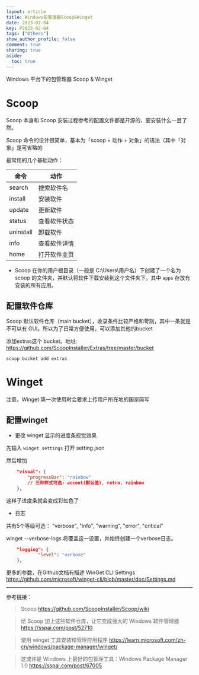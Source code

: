 ```yaml
---
layout: article
title: Windows包管理器Scoop&Winget
date: 2023-02-04
key: P2023-02-04
tags: ["Others"]
show_author_profile: false
comment: true
sharing: true
aside:
  toc: true
---
```


Windows 平台下的包管理器 Scoop & Winget

<!--more-->

# Scoop

Scoop 本身和 Scoop 安装过程参考的配置文件都是开源的，要安装什么一目了然。

Scoop 命令的设计很简单，基本为「scoop + 动作 + 对象」的语法（其中「对象」是可省略的

最常用的几个基础动作：

| 命令      | 动作         |
| --------- | ------------ |
| search    | 搜索软件名   |
| install   | 安装软件     |
| update    | 更新软件     |
| status    | 查看软件状态 |
| uninstall | 卸载软件     |
| info      | 查看软件详情 |
| home      | 打开软件主页 |

- Scoop 在你的用户根目录（一般是 C:\Users\用户名）下创建了一个名为 scoop 的文件夹，并默认将软件下载安装到这个文件夹下。其中 `apps` 存放有安装的所有应用。

## 配置软件仓库

 Scoop 默认软件仓库（main bucket），收录条件比较严格和苛刻，其中一条就是不可以有 GUI。所以为了日常方便使用，可以添加其他的bucket

添加extras这个 bucket。地址: https://github.com/ScoopInstaller/Extras/tree/master/bucket

```shell
scoop bucket add extras
```

# Winget

注意，Winget 第一次使用时会要求上传用户所在地的国家简写

## 配置winget

- 更改 winget 显示的进度条视觉效果

先输入 `winget settings` 打开 setting.json

然后增加

```json
    "visual": {
        "progressBar": "rainbow"
        // 三种样式可选: accent(默认值), retro, rainbow
    },
```

这样子进度条就会变成彩虹色了

- 日志

共有5个等级可选： "verbose", "info", "warning", "error", "critical"

winget --verbose-logs 将覆盖这一设置，并始终创建一个verbose日志。

```json
    "logging": {
            "level": "verbose"
    },
```

更多的参数，在Github文档有描述
WinGet CLI Settings https://github.com/microsoft/winget-cli/blob/master/doc/Settings.md

---

参考链接：

> Scoop https://github.com/ScoopInstaller/Scoop/wiki

> 给 Scoop 加上这些软件仓库，让它变成强大的 Windows 软件管理器 https://sspai.com/post/52710

> 使用 winget 工具安装和管理应用程序 https://learn.microsoft.com/zh-cn/windows/package-manager/winget/

> 这或许是 Windows 上最好的包管理工具：Windows Package Manager 1.0 https://sspai.com/post/67005